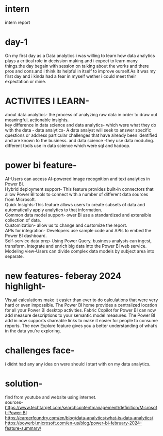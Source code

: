 # intern
intern report
  # day-1
On my first day as a Data analytics  i was willing to learn how data analytics plays a critical role in decission making.and i expect to learn many things.the day begain with session on talking about the works and there pros and cons.and i think its helpful in itself to improve ourself.As it was my first day and i kinda had a fear in myself wether i could meet their expectation or mine. <br>
# ACTIVITES I LEARN-<br>
about data analytics- the process of analyzing raw data in order to draw out meaningful, actionable insights.<br>
key difference in data science and data analytics- which were  what they do with the data - data analytics- A data analyst will seek to answer specific questions or address particular challenges that have already been identified and are known to the business.
and data science -they use data moduling.<br>
different tools use in data science which were sql and hadoop.<br>
# power bi feature-<br>
AI-Users can access AI-powered image recognition and text analytics in Power BI.<br>
Hybrid deployment support- This feature provides built-in connectors that allow Power BI tools to connect with a number of different data sources from Microsoft.<br>
Quick Insights-This feature allows users to create subsets of data and automatically apply analytics to that information.<br>
Common data model support- ower BI use a standardized and extensible collection of data.<br>
Customization- allow us to change and customize the report.<br>
APIs for integration- Developers use sample code and APIs to embed the Power BI dashboard.<br>
Self-service data prep-Using Power Query, business analysts can ingest, transform, integrate and enrich big data into the Power BI web service.<br>
Modeling view-Users can divide complex data models by subject area into separate.<br>
# new features- feberay 2024 highlight-<br>
Visual calculations make it easier than ever to do calculations that were very hard or even impossible.
The Power BI home provides a centralized location for all your Power BI desktop activities.
Fabric Copilot for Power BI can now add measure descriptions to your semantic model measures.
The Power BI add in now supports shareable links to make it easier for people to consume reports.
The new Explore feature gives you a better understanding of what’s in the data you’re exploring.<br>


# challenges face-
i didnt had any any idea on were should i start with on my data analytics.
# solution-
find from youtube and website using internet.<br>
sources-
https://www.techtarget.com/searchcontentmanagement/definition/Microsoft-Power-BI<br>
https://careerfoundry.com/en/blog/data-analytics/what-is-data-analytics/<br>
https://powerbi.microsoft.com/en-us/blog/power-bi-february-2024-feature-summary/
<br>
